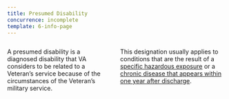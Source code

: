 ```yaml
---
title: Presumed Disability
concurrence: incomplete
template: 6-info-page
---
```


<div class="main" role="main" markdown="0">
<div class="section one" markdown="0">
<div class="primary" markdown="0">
<div class="row" markdown="0">
<div class="small-12 columns usa-content" markdown="1">

A presumed disability is a diagnosed disability that VA considers to be related to a Veteran’s service because of the circumstances of the Veteran’s military service.

This designation usually applies to conditions that are the result of a [specific hazardous exposure](/disability-benefits/conditions/exposure-to-hazardous-materials/) or a [chronic disease that appears within one year after discharge](/disability-benefits/apply-for-benefits/one-year/).


</div>
</div>
</div>


</div>
